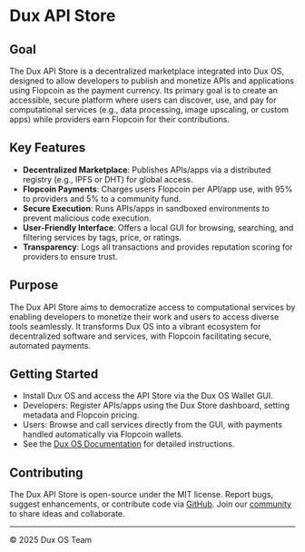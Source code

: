 # Dux API Store

## Goal
The Dux API Store is a decentralized marketplace integrated into Dux OS, designed to allow developers to publish and monetize APIs and applications using Flopcoin as the payment currency. Its primary goal is to create an accessible, secure platform where users can discover, use, and pay for computational services (e.g., data processing, image upscaling, or custom apps) while providers earn Flopcoin for their contributions.

## Key Features
- **Decentralized Marketplace**: Publishes APIs/apps via a distributed registry (e.g., IPFS or DHT) for global access.
- **Flopcoin Payments**: Charges users Flopcoin per API/app use, with 95% to providers and 5% to a community fund.
- **Secure Execution**: Runs APIs/apps in sandboxed environments to prevent malicious code execution.
- **User-Friendly Interface**: Offers a local GUI for browsing, searching, and filtering services by tags, price, or ratings.
- **Transparency**: Logs all transactions and provides reputation scoring for providers to ensure trust.

## Purpose
The Dux API Store aims to democratize access to computational services by enabling developers to monetize their work and users to access diverse tools seamlessly. It transforms Dux OS into a vibrant ecosystem for decentralized software and services, with Flopcoin facilitating secure, automated payments.

## Getting Started
- Install Dux OS and access the API Store via the Dux OS Wallet GUI.
- Developers: Register APIs/apps using the Dux Store dashboard, setting metadata and Flopcoin pricing.
- Users: Browse and call services directly from the GUI, with payments handled automatically via Flopcoin wallets.
- See the [Dux OS Documentation](link-to-docs) for detailed instructions.

## Contributing
The Dux API Store is open-source under the MIT license. Report bugs, suggest enhancements, or contribute code via [GitHub](https://github.com/DuxOS/DuxAPIStore). Join our [community](#) to share ideas and collaborate.

---
© 2025 Dux OS Team
